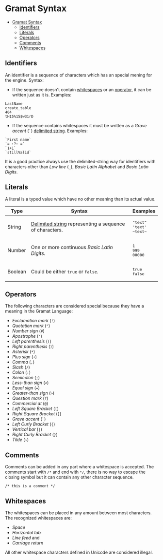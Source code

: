 # Gramat Syntax

- [Gramat Syntax](#gramat-syntax)
  - [Identifiers](#identifiers)
  - [Literals](#literals)
  - [Operators](#operators)
  - [Comments](#comments)
  - [Whitespaces](#whitespaces)

## Identifiers

An identifier is a sequence of characters which has an special mening for the engine. Syntax:

- If the sequence doesn't contain [whitespaces](#whitespaces) or an [operator](#operators), it can be written just as it is. Examples:

```
LastName
create_table
404
tH15%15$w31rD
```

- If the sequence contains whitespaces it must be written as a *Grave accent* (<code>&#96;</code>) [delimited string](APPENDIX.md#delimited-strings). Examples:

```
`First name`
`= :?: =`
`1+1`
`stillValid`
```

It is a good practice always use the delimited-string way for identifiers with characters other than *Low line* (`_`), *Basic Latin Alphabet* and *Basic Latin Digits*.

## Literals

A literal is a typed value which have no other meaning than its actual value.

| Type    | Syntax | Examples
| ------- | ----------- | -------
| String  | [Delimited string](APPENDIX.md#delimited-strings) representing a sequence of characters. | <pre>"text"<br/>'text'<br/>~text~</pre>
| Number  | One or more continuous *Basic Latin Digits*. | <pre>1<br/>999<br/>00000</pre>
| Boolean | Could be either `true` or `false`. | <pre>true<br/>false</pre>

## Operators

The following characters are considered special because they have a meaning in the Gramat Language:


- *Exclamation mark* (`!`)
- *Quotation mark* (`"`)
- *Number sign* (`#`)
- *Apostrophe* (`'`)
- *Left parenthesis* (`(`)
- *Right parenthesis* (`)`)
- *Asterisk* (`*`)
- *Plus sign* (`+`)
- *Comma* (`,`)
- *Slash* (`/`)
- *Colon* (`:`)
- *Semicolon* (`;`)
- *Less-than sign* (`<`)
- *Equal sign* (`=`)
- *Greater-than sign* (`>`)
- *Question mark* (`?`)
- *Commercial at* (`@`)
- *Left Square Bracket* (`[`)
- *Right Square Bracket* (`]`)
- *Grave accent* (<code>&#96;</code>)
- *Left Curly Bracket* (`{`)
- *Vertical bar* (`|`)
- *Right Curly Bracket* (`}`)
- *Tilde* (`~`)

## Comments

Comments can be added in any part where a whitespace is accepted. The comments start with `/*` and end with `*/`, there is no way to escape the closing symbol but it can contain any other character sequence.

```
/* this is a comment */
```

## Whitespaces

The whitespaces can be placed in any amount between most characters. The recognized whitespaces are:

- *Space*
- *Horizontal tab*
- *Line feed* and
- *Carriage return*

All other whitespace characters defined in Unicode are considered illegal.
